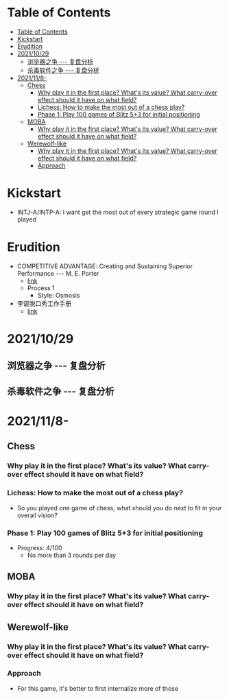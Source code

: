 # Table of Contents
- [Table of Contents](#table-of-contents)
- [Kickstart](#kickstart)
- [Erudition](#erudition)
- [2021/10/29](#20211029)
  - [浏览器之争 --- 复盘分析](#浏览器之争-----复盘分析)
  - [杀毒软件之争 --- 复盘分析](#杀毒软件之争-----复盘分析)
- [2021/11/8-](#2021118-)
  - [Chess](#chess)
    - [Why play it in the first place? What's its value? What carry-over effect should it have on what field?](#why-play-it-in-the-first-place-whats-its-value-what-carry-over-effect-should-it-have-on-what-field)
    - [Lichess: How to make the most out of a chess play?](#lichess-how-to-make-the-most-out-of-a-chess-play)
    - [Phase 1: Play 100 games of Blitz 5+3 for initial positioning](#phase-1-play-100-games-of-blitz-53-for-initial-positioning)
  - [MOBA](#moba)
    - [Why play it in the first place? What's its value? What carry-over effect should it have on what field?](#why-play-it-in-the-first-place-whats-its-value-what-carry-over-effect-should-it-have-on-what-field-1)
  - [Werewolf-like](#werewolf-like)
    - [Why play it in the first place? What's its value? What carry-over effect should it have on what field?](#why-play-it-in-the-first-place-whats-its-value-what-carry-over-effect-should-it-have-on-what-field-2)
    - [Approach](#approach)

# Kickstart
- INTJ-A/INTP-A: I want get the most out of every strategic game round I played

# Erudition
- COMPETITIVE ADVANTAGE: Creating and Sustaining Superior Performance --- M. E. Porter
  - [link](http://eprints.stiperdharmawacana.ac.id/56/1/%5BMichael_E._Porter%5D_Competitive_advantage_creatin%28BookFi%29.pdf)
  - Process 1
    - Style: Osmosis
- 李诞脱口秀工作手册
  - [link](https://drive.google.com/file/d/1uxmJyjDEmSEg_s3Iu3l3sA9Hbh_0mWF8/view?usp=sharing)
# 2021/10/29
## 浏览器之争 --- 复盘分析
## 杀毒软件之争 --- 复盘分析

# 2021/11/8-
## Chess
### Why play it in the first place? What's its value? What carry-over effect should it have on what field?
### Lichess: How to make the most out of a chess play?
- So you played one game of chess, what should you do next to fit in your overall vision?

### Phase 1: Play 100 games of Blitz 5+3 for initial positioning
- Progress: 4/100
  - No more than 3 rounds per day

## MOBA
### Why play it in the first place? What's its value? What carry-over effect should it have on what field?
## Werewolf-like
### Why play it in the first place? What's its value? What carry-over effect should it have on what field?
### Approach
- For this game, it's better to first internalize more of those 